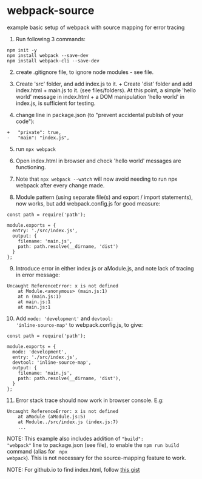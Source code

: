 # webpack-source
example basic setup of webpack with source mapping for error tracing

1. Run following 3 commands:

```
npm init -y
npm install webpack --save-dev
npm install webpack-cli --save-dev

```

2. create .gitignore file, to ignore node modules - see file.

3. Create 'src' folder, and add index.js to it. + Create 'dist' folder and add index.html + main.js to it. (see files/folders). At this point, a simple 'hello world' message in index.html + a DOM manipulation 'hello world' in index.js, is sufficient for testing.

4. change line in package.json (to "prevent accidental publish of your code"):

```
+   "private": true,
-   "main": "index.js",
```

5. run <code>npx webpack</code>

6. Open index.html in browser and check 'hello world' messages are functioning.

7. Note that <code>npx webpack --watch</code> will now avoid needing to run </code>npx webpack</code> after every change made.

8. Module pattern (using separate file(s) and export / import statements), now works, but add webpack.config.js for good measure:
```
const path = require('path');

module.exports = {
  entry: './src/index.js',
  output: {
    filename: 'main.js',
    path: path.resolve(__dirname, 'dist')
  }
};
```
9. Introduce error in either index.js or aModule.js, and note lack of tracing in error message:
```
Uncaught ReferenceError: x is not defined
    at Module.<anonymous> (main.js:1)
    at n (main.js:1)
    at main.js:1
    at main.js:1
```

10. Add <code>mode: 'development'</code> and <code>devtool: 'inline-source-map'</code> to webpack.config.js, to give:
```
const path = require('path');

module.exports = {
  mode: 'development',
  entry: './src/index.js',
  devtool: 'inline-source-map',
  output: {
    filename: 'main.js',
    path: path.resolve(__dirname, 'dist'),
  }
};
```

11. Error stack trace should now work in browser console. E.g:
```
Uncaught ReferenceError: x is not defined
    at aModule (aModule.js:5)
    at Module../src/index.js (index.js:7)
    ...
```

NOTE: This example also includes addition of <code>"build": "webpack"</code> line to package.json (see file), to enable the <code>npm run build</code> command (alias for <code> npx webpack</code>). This is not necessary for the source-mapping feature to work.

NOTE: For github.io to find index.html, follow [this gist](https://gist.github.com/cobyism/4730490)
